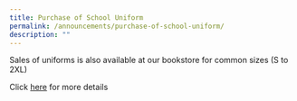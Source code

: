 ```yaml
---
title: Purchase of School Uniform
permalink: /announcements/purchase-of-school-uniform/
description: ""
---
```



Sales of uniforms is also available at our bookstore for common sizes (S to 2XL)

Click [here](/files/20211007%20School%20Uniform.pdf) for more details